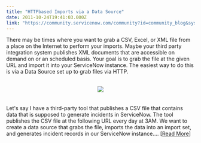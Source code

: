 ```yaml
---
title: "HTTPbased Imports via a Data Source"
date: 2011-10-24T19:41:03.000Z
link: "https://community.servicenow.com/community?id=community_blog&sys_id=786eaeaddbd0dbc01dcaf3231f96195b"
---
```

<p>There may be times where you want to grab a CSV, Excel, or XML file from a place on the Internet to perform your imports. Maybe your third party integration system publishes XML documents that are accessible on demand on or an scheduled basis. Your goal is to grab the file at the given URL and import it into your ServiceNow instance. The easiest way to do this is via a Data Source set up to grab files via HTTP.<br /><br /><center><img src='http://www.john-james-andersen.com/wp-content/uploads/HTTPImport.png' /></center><br /><br />Let's say I have a third-party tool that publishes a CSV file that contains data that is supposed to generate incidents in ServiceNow. The tool publishes the CSV file at the following URL every day at 3AM. We want to create a data source that grabs the file, imports the data into an import set, and generates incident records in our ServiceNow instance.... [<a href='http://www.john-james-andersen.com/blog/service-now/import-records-via-an-http-data-source.html'>Read More</a>]</p>